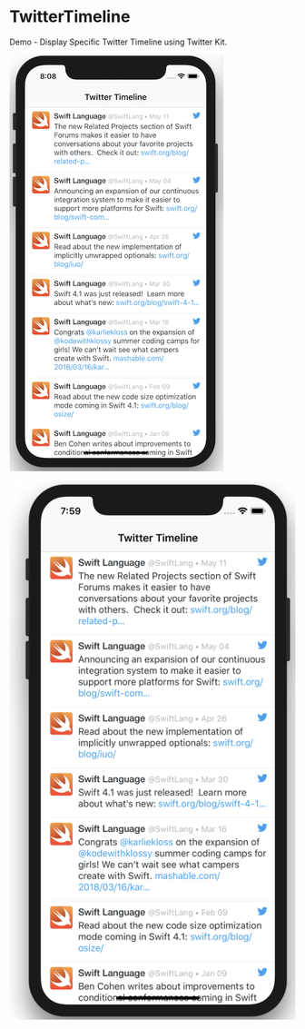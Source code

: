 # TwitterTimeline
Demo -  Display Specific Twitter Timeline using Twitter Kit.

![alt text](https://raw.githubusercontent.com/raj-engineer/TwitterTimeline/master/Screenshot/Screen%20Shot%202018-06-08%20at%208.08.40%20PM.png)   

![alt text](https://raw.githubusercontent.com/raj-engineer/TwitterTimeline/master/Screenshot/Screen%20Shot%202018-06-08%20at%207.59.25%20PM.png)   



